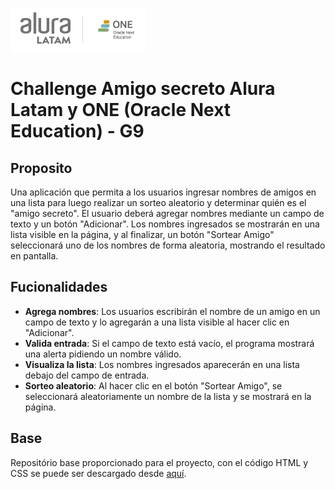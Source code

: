 ![Alura + One](./img/aluraOne.png)
# Challenge Amigo secreto Alura Latam y ONE (Oracle Next Education) - G9

Proposito
---
Una aplicación que permita a los usuarios ingresar nombres de amigos en una lista para luego realizar un sorteo aleatorio y determinar quién es el "amigo secreto".
El usuario deberá agregar nombres mediante un campo de texto y un botón "Adicionar". Los nombres ingresados se mostrarán en una lista visible en la página, y al finalizar, un botón "Sortear Amigo" seleccionará uno de los nombres de forma aleatoria, mostrando el resultado en pantalla.

Fucionalidades
---
- **Agrega nombres**: Los usuarios escribirán el nombre de un amigo en un campo de texto y lo agregarán a una lista visible al hacer clic en "Adicionar".
- **Valida entrada**: Si el campo de texto está vacío, el programa mostrará una alerta pidiendo un nombre válido.
- **Visualiza la lista**: Los nombres ingresados aparecerán en una lista debajo del campo de entrada.
- **Sorteo aleatorio**: Al hacer clic en el botón "Sortear Amigo", se seleccionará aleatoriamente un nombre de la lista y se mostrará en la página.

Base
---
Repositório base proporcionado para el proyecto, con el código HTML y CSS se puede ser descargado desde [aquí](https://github.com/Oracle-Next-Education/challenge-amigo-secreto_esp).
